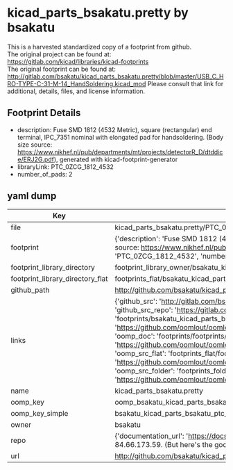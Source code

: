 # kicad_parts_bsakatu.pretty by bsakatu  
This is a harvested standardized copy of a footprint from github.  
The original project can be found at:  
https://gitlab.com/kicad/libraries/kicad-footprints  
The original footprint can be found at:
http://gitlab.com/bsakatu/kicad_parts_bsakatu.pretty/blob/master/USB_C_HRO-TYPE-C-31-M-14_HandSoldering.kicad_mod
Please consult that link for additional, details, files, and license information.  
## Footprint Details
* description: Fuse SMD 1812 (4532 Metric), square (rectangular) end terminal, IPC_7351 nominal with elongated pad for handsoldering. (Body size source: https://www.nikhef.nl/pub/departments/mt/projects/detectorR_D/dtddice/ERJ2G.pdf), generated with kicad-footprint-generator  
* libraryLink: PTC_0ZCG_1812_4532  
* number_of_pads: 2  
## yaml dump  
| Key | Value |  
| --- | --- |  
| file | kicad_parts_bsakatu.pretty/PTC_0ZCG_1812_4532.kicad_mod |  
| footprint | {'description': 'Fuse SMD 1812 (4532 Metric), square (rectangular) end terminal, IPC_7351 nominal with elongated pad for handsoldering. (Body size source: https://www.nikhef.nl/pub/departments/mt/projects/detectorR_D/dtddice/ERJ2G.pdf), generated with kicad-footprint-generator', 'libraryLink': 'PTC_0ZCG_1812_4532', 'number_of_pads': 2} |  
| footprint_library_directory | footprint_library_owner/bsakatu_kicad_parts_bsakatu.pretty |  
| footprint_library_directory_flat | footprints_flat/bsakatu_kicad_parts_bsakatu_ptc_0zcg_1812_4532/working |  
| github_path | http://github.com/bsakatu/kicad_parts_bsakatu.pretty/blob/master/PTC_0ZCG_1812_4532.kicad_mod |  
| links | {'github_src': 'http://gitlab.com/bsakatu/kicad_parts_bsakatu.pretty/blob/master/USB_C_HRO-TYPE-C-31-M-14_HandSoldering.kicad_mod', 'github_src_repo': 'https://gitlab.com/kicad/libraries/kicad-footprints', 'oomp_bot': 'footprints/bsakatu_kicad_parts_bsakatu_ptc_0zcg_1812_4532/working', 'oomp_bot_github': 'https://github.com/oomlout/oomlout_oomp_footprint_bot/tree/main/footprints/bsakatu_kicad_parts_bsakatu_ptc_0zcg_1812_4532/working', 'oomp_doc': 'footprints/footprints/bsakatu/kicad_parts_bsakatu/PTC_0ZCG_1812_4532/working/', 'oomp_doc_github': 'https://github.com/oomlout/oomlout_oomp_footprint_doc/tree/main/footprints/footprints/bsakatu/kicad_parts_bsakatu/PTC_0ZCG_1812_4532/working', 'oomp_src_flat': 'footprints_flat/footprints_flat/bsakatu_kicad_parts_bsakatu_ptc_0zcg_1812_4532/working', 'oomp_src_flat_github': 'https://github.com/oomlout/oomlout_oomp_footprint_src/tree/main/footprints_flat/bsakatu_kicad_parts_bsakatu_ptc_0zcg_1812_4532/working', 'oomp_src_folder': 'footprints_folder/footprints_folder/bsakatu/kicad_parts_bsakatu/PTC_0ZCG_1812_4532/working', 'oomp_src_folder_github': 'https://github.com/oomlout/oomlout_oomp_footprint_src/tree/main/footprints_folder/bsakatu/kicad_parts_bsakatu/PTC_0ZCG_1812_4532/working'} |  
| name | kicad_parts_bsakatu.pretty |  
| oomp_key | oomp_bsakatu_kicad_parts_bsakatu_ptc_0zcg_1812_4532 |  
| oomp_key_simple | bsakatu_kicad_parts_bsakatu_ptc_0zcg_1812_4532 |  
| owner | bsakatu |  
| repo | {'documentation_url': 'https://docs.github.com/rest/overview/resources-in-the-rest-api#rate-limiting', 'message': "API rate limit exceeded for 84.66.173.59. (But here's the good news: Authenticated requests get a higher rate limit. Check out the documentation for more details.)"} |  
| url | http://github.com/bsakatu/kicad_parts_bsakatu.pretty |  

